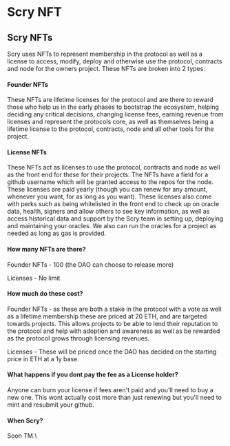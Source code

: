 # Scry NFT

## Scry NFTs

Scry uses NFTs to represent membership in the protocol as well as a license to access, modify, deploy and otherwise use the protocol, contracts and node for the owners project. These NFTs are broken into 2 types:

#### Founder NFTs

These NFTs are lifetime licenses for the protocol and are there to reward those who help us in the early phases to bootstrap the ecosystem, helping deciding any critical decisions, changing license fees, earning revenue from licenses and represent the protocols core, as well as themselves being a lifetime license to the protocol, contracts, node and all other tools for the project.&#x20;

#### License NFTs

These NFTs act as licenses to use the protocol, contracts and node as well as the front end for these for their projects. The NFTs have a field for a github username which will be granted access to the repos for the node. These licenses are paid yearly (though you can renew for any amount, whenever you want, for as long as you want). These licenses also come with perks such as being whitelisted in the front end to check up on oracle data, health, signers and allow others to see key information, as well as access historical data and support by the Scry team in setting up, deploying and maintaining your oracles. We also can run the oracles for a project as needed as long as gas is provided.

#### How many NFTs are there?

Founder NFTs - 100 (the DAO can choose to release more)

Licenses - No limit

#### How much do these cost?

Founder NFTs - as these are both a stake in the protocol with a vote as well as a lifetime membership these are priced at 20 ETH, and are targeted towards projects. This allows projects to be able to lend their reputation to the protocol and help with adoption and awareness as well as be rewarded as the protocol grows through licensing revenues.

Licenses - These will be priced once the DAO has decided on the starting price in ETH at a 1y base.&#x20;

#### What happens if you dont pay the fee as a License holder?

Anyone can burn your license if fees aren't paid and you'll need to buy a new one. This wont actually cost more than just renewing but you'll need to mint and resubmit your github.

#### When Scry?

Soon TM.\
